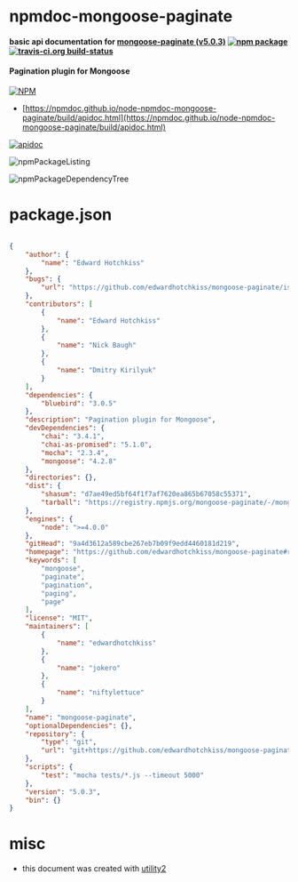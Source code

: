 # npmdoc-mongoose-paginate

#### basic api documentation for  [mongoose-paginate (v5.0.3)](https://github.com/edwardhotchkiss/mongoose-paginate#readme)  [![npm package](https://img.shields.io/npm/v/npmdoc-mongoose-paginate.svg?style=flat-square)](https://www.npmjs.org/package/npmdoc-mongoose-paginate) [![travis-ci.org build-status](https://api.travis-ci.org/npmdoc/node-npmdoc-mongoose-paginate.svg)](https://travis-ci.org/npmdoc/node-npmdoc-mongoose-paginate)

#### Pagination plugin for Mongoose

[![NPM](https://nodei.co/npm/mongoose-paginate.png?downloads=true&downloadRank=true&stars=true)](https://www.npmjs.com/package/mongoose-paginate)

- [https://npmdoc.github.io/node-npmdoc-mongoose-paginate/build/apidoc.html](https://npmdoc.github.io/node-npmdoc-mongoose-paginate/build/apidoc.html)

[![apidoc](https://npmdoc.github.io/node-npmdoc-mongoose-paginate/build/screenCapture.buildCi.browser.%252Ftmp%252Fbuild%252Fapidoc.html.png)](https://npmdoc.github.io/node-npmdoc-mongoose-paginate/build/apidoc.html)

![npmPackageListing](https://npmdoc.github.io/node-npmdoc-mongoose-paginate/build/screenCapture.npmPackageListing.svg)

![npmPackageDependencyTree](https://npmdoc.github.io/node-npmdoc-mongoose-paginate/build/screenCapture.npmPackageDependencyTree.svg)



# package.json

```json

{
    "author": {
        "name": "Edward Hotchkiss"
    },
    "bugs": {
        "url": "https://github.com/edwardhotchkiss/mongoose-paginate/issues"
    },
    "contributors": [
        {
            "name": "Edward Hotchkiss"
        },
        {
            "name": "Nick Baugh"
        },
        {
            "name": "Dmitry Kirilyuk"
        }
    ],
    "dependencies": {
        "bluebird": "3.0.5"
    },
    "description": "Pagination plugin for Mongoose",
    "devDependencies": {
        "chai": "3.4.1",
        "chai-as-promised": "5.1.0",
        "mocha": "2.3.4",
        "mongoose": "4.2.8"
    },
    "directories": {},
    "dist": {
        "shasum": "d7ae49ed5bf64f1f7af7620ea865b67058c55371",
        "tarball": "https://registry.npmjs.org/mongoose-paginate/-/mongoose-paginate-5.0.3.tgz"
    },
    "engines": {
        "node": ">=4.0.0"
    },
    "gitHead": "9a4d3612a589cbe267eb7b09f9edd4460181d219",
    "homepage": "https://github.com/edwardhotchkiss/mongoose-paginate#readme",
    "keywords": [
        "mongoose",
        "paginate",
        "pagination",
        "paging",
        "page"
    ],
    "license": "MIT",
    "maintainers": [
        {
            "name": "edwardhotchkiss"
        },
        {
            "name": "jokero"
        },
        {
            "name": "niftylettuce"
        }
    ],
    "name": "mongoose-paginate",
    "optionalDependencies": {},
    "repository": {
        "type": "git",
        "url": "git+https://github.com/edwardhotchkiss/mongoose-paginate.git"
    },
    "scripts": {
        "test": "mocha tests/*.js --timeout 5000"
    },
    "version": "5.0.3",
    "bin": {}
}
```



# misc
- this document was created with [utility2](https://github.com/kaizhu256/node-utility2)
